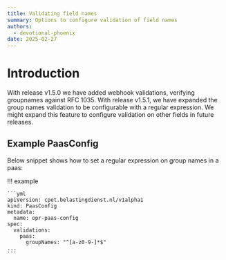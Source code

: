 ```yaml
---
title: Validating field names
summary: Options to configure validation of field names
authors:
  - devotional-phoenix
date: 2025-02-27
---
```


# Introduction

With release v1.5.0 we have added webhook validations, verifying groupnames against RFC 1035.
With release v1.5.1, we have expanded the group names validation to be configurable with a regular expression.
We might expand this feature to configure validation on other fields in future releases.

## Example PaasConfig

Below snippet shows how to set a regular expression on group names in a paas:

!!! example

    ```yml
    apiVersion: cpet.belastingdienst.nl/v1alpha1
    kind: PaasConfig
    metadata:
      name: opr-paas-config
    spec:
      validations:
        paas:
          groupNames: "^[a-z0-9-]*$"
    ...
    ```
